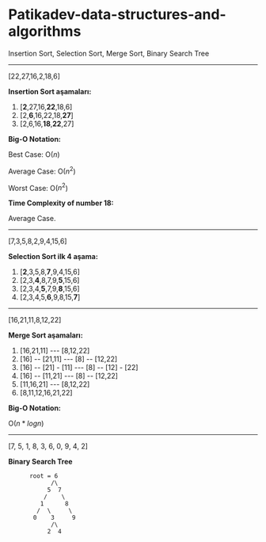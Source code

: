 # Patikadev-data-structures-and-algorithms
Insertion Sort, Selection Sort, Merge Sort, Binary Search Tree

***

[22,27,16,2,18,6]

**Insertion Sort aşamaları:**
1. [**2**,27,16,**22**,18,6]
2. [2,**6**,16,22,18,**27**]
3. [2,6,16,**18**,**22**,27]

**Big-O Notation:**

Best Case: O($n$)

Average Case: O($n^2$)

Worst Case: O($n^2$)

**Time Complexity of number 18:**

Average Case.

***

[7,3,5,8,2,9,4,15,6]

**Selection Sort ilk 4 aşama:**
1. [**2**,3,5,8,**7**,9,4,15,6]
2. [2,3,**4**,8,7,9,**5**,15,6]
3. [2,3,4,**5**,7,9,**8**,15,6]
4. [2,3,4,5,**6**,9,8,15,**7**]

***

[16,21,11,8,12,22]

**Merge Sort aşamaları:**
1. [16,21,11] --- [8,12,22]
2. [16] -- [21,11] --- [8] -- [12,22]
3. [16] -- [21] - [11] --- [8] -- [12] - [22]
4. [16] -- [11,21] --- [8] -- [12,22]
5. [11,16,21] --- [8,12,22]
6. [8,11,12,16,21,22]

**Big-O Notation:**

O($n * logn$)

***

[7, 5, 1, 8, 3, 6, 0, 9, 4, 2]

**Binary Search Tree**

```
      root = 6
            /\
           5  7
          /    \
         1      8
        /  \     \
       0    3     9
            /\
           2  4
```
